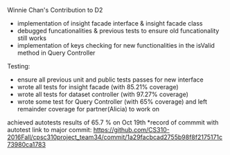 Winnie Chan's Contribution to D2

- implementation of insight facade interface & insight facade class
- debugged funcationalities & previous tests to ensure old funcationality still works
- implementation of keys checking for new functionalities in the isValid method in Query Controller

Testing:
- ensure all previous unit and public tests passes for new interface
- wrote all tests for insight facade (with 85.21% coverage)
- wrote all tests for dataset controller (with 97.27% coverage)
- wrote some test for Query Controller (with 65% coverage) and left remainder coverage for partner(Alicia) to work on

achieved autotests results of 65.7 % on Oct 19th
*record of commmit with autotest
link to major commit:
https://github.com/CS310-2016Fall/cpsc310project_team34/commit/1a29facbcad2755b98f8f2175171c73980ca1783
